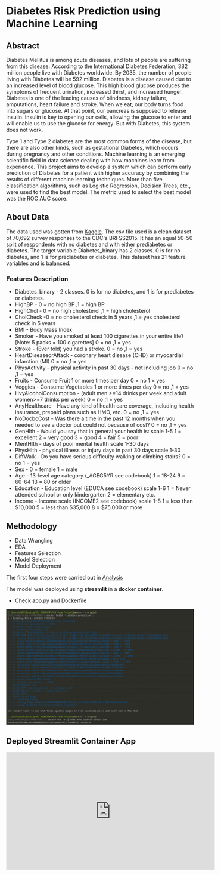 # Diabetes Risk Prediction using Machine Learning

## **Abstract**
Diabetes Mellitus is among acute diseases, and lots of people are suffering from this disease. According to the International Diabetes Federation, 382 million people live with Diabetes worldwide. By 2035, the number of people living with Diabetes will be 592 million. Diabetes is a disease caused due to an increased level of blood glucose. This high blood glucose produces the symptoms of frequent urination, increased thirst, and increased hunger. Diabetes is one of the leading causes of blindness, kidney failure, amputations, heart failure and stroke. When we eat, our body turns food into sugars or glucose. At that point, our pancreas is supposed to release insulin. Insulin is key to opening our cells, allowing the glucose to enter and will enable us to use the glucose for energy. But with Diabetes, this system does not work.

Type 1 and Type 2 diabetes are the most common forms of the disease, but there are also other kinds, such as gestational Diabetes, which occurs during pregnancy and other conditions. Machine learning is an emerging scientific field in data science dealing with how machines learn from experience. This project aims to develop a system which can perform early prediction of Diabetes for a patient with higher accuracy by combining the results of different machine learning techniques. More than five classification algorithms, such as Logistic Regression, Decision Trees, etc., were used to find the best model. The metric used to select the best model was the ROC AUC score.


## **About Data**

 The data used was gotten from [Kaggle](https://www.kaggle.com/datasets/alexteboul/diabetes-health-indicators-dataset?select=diabetes_binary_5050split_health_indicators_BRFSS2015.csv). The csv file used is a clean dataset of 70,692 survey responses to the CDC's BRFSS2015. It has an equal 50-50 split of respondents with no diabetes and with either prediabetes or diabetes. The target variable Diabetes_binary has 2 classes. 0 is for no diabetes, and 1 is for prediabetes or diabetes. This dataset has 21 feature variables and is balanced.

 ### **Features Description**
 * Diabetes_binary - 2 classes. 0 is for no diabetes, and 1 is for prediabetes or diabetes.
 * HighBP - 0 = no high BP ,1 = high BP
 * HighChol - 0 = no high cholesterol ,1 = high cholesterol
 * CholCheck -0 = no cholesterol check in 5 years ,1 = yes cholesterol check in 5 years
 * BMI - Body Mass Index
 * Smoker - Have you smoked at least 100 cigarettes in your entire life? [Note: 5 packs = 100 cigarettes] 0 = no ,1 = yes
 * Stroke - (Ever told) you had a stroke. 0 = no ,1 = yes
 * HeartDiseaseorAttack - coronary heart disease (CHD) or myocardial infarction (MI) 0 = no ,1 = yes
* PhysActivity - physical activity in past 30 days - not including job 0 = no ,1 = yes
* Fruits - Consume Fruit 1 or more times per day 0 = no 1 = yes
* Veggies - Consume Vegetables 1 or more times per day 0 = no ,1 = yes
* HvyAlcoholConsumption - (adult men >=14 drinks per week and adult women>=7 drinks per week) 0 = no ,1 = yes
* AnyHealthcare - Have any kind of health care coverage, including health insurance, prepaid plans such as HMO, etc. 0 = no ,1 = yes
* NoDocbcCost - Was there a time in the past 12 months when you needed to see a doctor but could not because of cost? 0 = no ,1 = yes
* GenHlth - Would you say that in general your health is: scale 1-5 1 = excellent 2 = very good 3 = good 4 = fair 5 = poor
* MentHlth - days of poor mental health scale 1-30 days
* PhysHlth - physical illness or injury days in past 30 days scale 1-30
* DiffWalk - Do you have serious difficulty walking or climbing stairs? 0 = no 1 = yes
* Sex - 0 = female 1 = male
* Age - 13-level age category (_AGEG5YR see codebook) 1 = 18-24 9 = 60-64 13 = 80 or older
* Education - Education level (EDUCA see codebook) scale 1-6 1 = Never attended school or only kindergarten 2 = elementary etc.
* Income - Income scale (INCOME2 see codebook) scale 1-8 1 = less than $10,000 5 = less than $35,000 8 = $75,000 or more


## Methodology 

* Data Wrangling
* EDA
* Features Selection
* Model Selection
* Model Deployment

The first four steps were carried out in [Analysis](Analysis.ipynb)


The model was deployed using **streamlit** in a **docker container**. 

* Check [app.py](app.py) and [Dockerfile](Dockerfile)

![img](docker_build.jpg)

## Deployed Streamlit Container App

<iframe width="560" height="315" src="https://www.youtube.com/embed/ppc7TC0dhk0" title="YouTube video player" frameborder="0" allow="accelerometer; autoplay; clipboard-write; encrypted-media; gyroscope; picture-in-picture" allowfullscreen></iframe>

